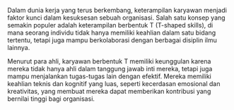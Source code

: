 Dalam dunia kerja yang terus berkembang, keterampilan karyawan menjadi faktor kunci dalam kesuksesan sebuah organisasi. Salah satu konsep yang semakin populer adalah keterampilan berbentuk T (T-shaped skills), di mana seorang individu tidak hanya memiliki keahlian dalam satu bidang tertentu, tetapi juga mampu berkolaborasi dengan berbagai disiplin ilmu lainnya.

Menurut para ahli, karyawan berbentuk T memiliki keunggulan karena mereka tidak hanya ahli dalam tanggung jawab inti mereka, tetapi juga mampu menjalankan tugas-tugas lain dengan efektif. Mereka memiliki keahlian teknis dan kognitif yang luas, seperti kecerdasan emosional dan kreativitas, yang membuat mereka dapat memberikan kontribusi yang bernilai tinggi bagi organisasi.
